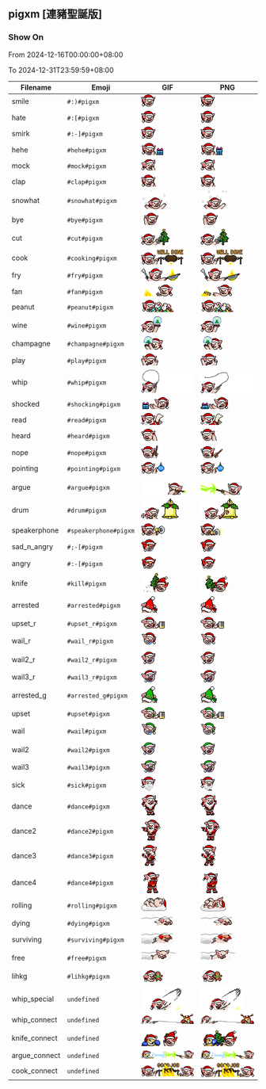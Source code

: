 ## pigxm [連豬聖誕版]

### Show On
From 2024-12-16T00:00:00+08:00

To 2024-12-31T23:59:59+08:00

| Filename | Emoji | GIF | PNG |
| --- | --- | --- | --- |
| smile | `#:)#pigxm` | ![smile](../../assets/android/faces/pigxm/smile.gif) | ![smile](../../assets/android/faces_png/pigxm/smile.png) |
| hate | `#:[#pigxm` | ![hate](../../assets/android/faces/pigxm/hate.gif) | ![hate](../../assets/android/faces_png/pigxm/hate.png) |
| smirk | `#:-]#pigxm` | ![smirk](../../assets/android/faces/pigxm/smirk.gif) | ![smirk](../../assets/android/faces_png/pigxm/smirk.png) |
| hehe | `#hehe#pigxm` | ![hehe](../../assets/android/faces/pigxm/hehe.gif) | ![hehe](../../assets/android/faces_png/pigxm/hehe.png) |
| mock | `#mock#pigxm` | ![mock](../../assets/android/faces/pigxm/mock.gif) | ![mock](../../assets/android/faces_png/pigxm/mock.png) |
| clap | `#clap#pigxm` | ![clap](../../assets/android/faces/pigxm/clap.gif) | ![clap](../../assets/android/faces_png/pigxm/clap.png) |
| snowhat | `#snowhat#pigxm` | ![snowhat](../../assets/android/faces/pigxm/snowhat.gif) | ![snowhat](../../assets/android/faces_png/pigxm/snowhat.png) |
| bye | `#bye#pigxm` | ![bye](../../assets/android/faces/pigxm/bye.gif) | ![bye](../../assets/android/faces_png/pigxm/bye.png) |
| cut | `#cut#pigxm` | ![cut](../../assets/android/faces/pigxm/cut.gif) | ![cut](../../assets/android/faces_png/pigxm/cut.png) |
| cook | `#cooking#pigxm` | ![cook](../../assets/android/faces/pigxm/cook.gif) | ![cook](../../assets/android/faces_png/pigxm/cook.png) |
| fry | `#fry#pigxm` | ![fry](../../assets/android/faces/pigxm/fry.gif) | ![fry](../../assets/android/faces_png/pigxm/fry.png) |
| fan | `#fan#pigxm` | ![fan](../../assets/android/faces/pigxm/fan.gif) | ![fan](../../assets/android/faces_png/pigxm/fan.png) |
| peanut | `#peanut#pigxm` | ![peanut](../../assets/android/faces/pigxm/peanut.gif) | ![peanut](../../assets/android/faces_png/pigxm/peanut.png) |
| wine | `#wine#pigxm` | ![wine](../../assets/android/faces/pigxm/wine.gif) | ![wine](../../assets/android/faces_png/pigxm/wine.png) |
| champagne | `#champagne#pigxm` | ![champagne](../../assets/android/faces/pigxm/champagne.gif) | ![champagne](../../assets/android/faces_png/pigxm/champagne.png) |
| play | `#play#pigxm` | ![play](../../assets/android/faces/pigxm/play.gif) | ![play](../../assets/android/faces_png/pigxm/play.png) |
| whip | `#whip#pigxm` | ![whip](../../assets/android/faces/pigxm/whip.gif) | ![whip](../../assets/android/faces_png/pigxm/whip.png) |
| shocked | `#shocking#pigxm` | ![shocked](../../assets/android/faces/pigxm/shocked.gif) | ![shocked](../../assets/android/faces_png/pigxm/shocked.png) |
| read | `#read#pigxm` | ![read](../../assets/android/faces/pigxm/read.gif) | ![read](../../assets/android/faces_png/pigxm/read.png) |
| heard | `#heard#pigxm` | ![heard](../../assets/android/faces/pigxm/heard.gif) | ![heard](../../assets/android/faces_png/pigxm/heard.png) |
| nope | `#nope#pigxm` | ![nope](../../assets/android/faces/pigxm/nope.gif) | ![nope](../../assets/android/faces_png/pigxm/nope.png) |
| pointing | `#pointing#pigxm` | ![pointing](../../assets/android/faces/pigxm/pointing.gif) | ![pointing](../../assets/android/faces_png/pigxm/pointing.png) |
| argue | `#argue#pigxm` | ![argue](../../assets/android/faces/pigxm/argue.gif) | ![argue](../../assets/android/faces_png/pigxm/argue.png) |
| drum | `#drum#pigxm` | ![drum](../../assets/android/faces/pigxm/drum.gif) | ![drum](../../assets/android/faces_png/pigxm/drum.png) |
| speakerphone | `#speakerphone#pigxm` | ![speakerphone](../../assets/android/faces/pigxm/speakerphone.gif) | ![speakerphone](../../assets/android/faces_png/pigxm/speakerphone.png) |
| sad_n_angry | `#;-[#pigxm` | ![sad_n_angry](../../assets/android/faces/pigxm/sad_n_angry.gif) | ![sad_n_angry](../../assets/android/faces_png/pigxm/sad_n_angry.png) |
| angry | `#:-[#pigxm` | ![angry](../../assets/android/faces/pigxm/angry.gif) | ![angry](../../assets/android/faces_png/pigxm/angry.png) |
| knife | `#kill#pigxm` | ![knife](../../assets/android/faces/pigxm/knife.gif) | ![knife](../../assets/android/faces_png/pigxm/knife.png) |
| arrested | `#arrested#pigxm` | ![arrested](../../assets/android/faces/pigxm/arrested.gif) | ![arrested](../../assets/android/faces_png/pigxm/arrested.png) |
| upset_r | `#upset_r#pigxm` | ![upset_r](../../assets/android/faces/pigxm/upset_r.gif) | ![upset_r](../../assets/android/faces_png/pigxm/upset_r.png) |
| wail_r | `#wail_r#pigxm` | ![wail_r](../../assets/android/faces/pigxm/wail_r.gif) | ![wail_r](../../assets/android/faces_png/pigxm/wail_r.png) |
| wail2_r | `#wail2_r#pigxm` | ![wail2_r](../../assets/android/faces/pigxm/wail2_r.gif) | ![wail2_r](../../assets/android/faces_png/pigxm/wail2_r.png) |
| wail3_r | `#wail3_r#pigxm` | ![wail3_r](../../assets/android/faces/pigxm/wail3_r.gif) | ![wail3_r](../../assets/android/faces_png/pigxm/wail3_r.png) |
| arrested_g | `#arrested_g#pigxm` | ![arrested_g](../../assets/android/faces/pigxm/arrested_g.gif) | ![arrested_g](../../assets/android/faces_png/pigxm/arrested_g.png) |
| upset | `#upset#pigxm` | ![upset](../../assets/android/faces/pigxm/upset.gif) | ![upset](../../assets/android/faces_png/pigxm/upset.png) |
| wail | `#wail#pigxm` | ![wail](../../assets/android/faces/pigxm/wail.gif) | ![wail](../../assets/android/faces_png/pigxm/wail.png) |
| wail2 | `#wail2#pigxm` | ![wail2](../../assets/android/faces/pigxm/wail2.gif) | ![wail2](../../assets/android/faces_png/pigxm/wail2.png) |
| wail3 | `#wail3#pigxm` | ![wail3](../../assets/android/faces/pigxm/wail3.gif) | ![wail3](../../assets/android/faces_png/pigxm/wail3.png) |
| sick | `#sick#pigxm` | ![sick](../../assets/android/faces/pigxm/sick.gif) | ![sick](../../assets/android/faces_png/pigxm/sick.png) |
| dance | `#dance#pigxm` | ![dance](../../assets/android/faces/pigxm/dance.gif) | ![dance](../../assets/android/faces_png/pigxm/dance.png) |
| dance2 | `#dance2#pigxm` | ![dance2](../../assets/android/faces/pigxm/dance2.gif) | ![dance2](../../assets/android/faces_png/pigxm/dance2.png) |
| dance3 | `#dance3#pigxm` | ![dance3](../../assets/android/faces/pigxm/dance3.gif) | ![dance3](../../assets/android/faces_png/pigxm/dance3.png) |
| dance4 | `#dance4#pigxm` | ![dance4](../../assets/android/faces/pigxm/dance4.gif) | ![dance4](../../assets/android/faces_png/pigxm/dance4.png) |
| rolling | `#rolling#pigxm` | ![rolling](../../assets/android/faces/pigxm/rolling.gif) | ![rolling](../../assets/android/faces_png/pigxm/rolling.png) |
| dying | `#dying#pigxm` | ![dying](../../assets/android/faces/pigxm/dying.gif) | ![dying](../../assets/android/faces_png/pigxm/dying.png) |
| surviving | `#surviving#pigxm` | ![surviving](../../assets/android/faces/pigxm/surviving.gif) | ![surviving](../../assets/android/faces_png/pigxm/surviving.png) |
| free | `#free#pigxm` | ![free](../../assets/android/faces/pigxm/free.gif) | ![free](../../assets/android/faces_png/pigxm/free.png) |
| lihkg | `#lihkg#pigxm` | ![lihkg](../../assets/android/faces/pigxm/lihkg.gif) | ![lihkg](../../assets/android/faces_png/pigxm/lihkg.png) |
| whip_special | `undefined` | ![whip_special](../../assets/android/faces/pigxm/whip_special.gif) | ![whip_special](../../assets/android/faces_png/pigxm/whip_special.png) |
| whip_connect | `undefined` | ![whip_connect](../../assets/android/faces/pigxm/whip_connect.gif) | ![whip_connect](../../assets/android/faces_png/pigxm/whip_connect.png) |
| knife_connect | `undefined` | ![knife_connect](../../assets/android/faces/pigxm/knife_connect.gif) | ![knife_connect](../../assets/android/faces_png/pigxm/knife_connect.png) |
| argue_connect | `undefined` | ![argue_connect](../../assets/android/faces/pigxm/argue_connect.gif) | ![argue_connect](../../assets/android/faces_png/pigxm/argue_connect.png) |
| cook_connect | `undefined` | ![cook_connect](../../assets/android/faces/pigxm/cook_connect.gif) | ![cook_connect](../../assets/android/faces_png/pigxm/cook_connect.png) |

